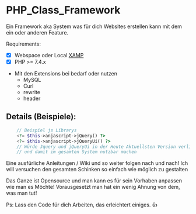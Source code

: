 # PHP_Class_Framework
Ein Framework aka System was für dich Websites erstellen kann mit dem ein oder anderen Feature.

Requirements:
- [X] Webspace oder Local [XAMP](https://www.apachefriends.org/de/index.html)
- [x] PHP >= 7.4.x
- Mit den Extensions bei bedarf oder nutzen
  - MySQL
  - Curl
  - rewrite
  - header


## Details (Beispiele):
```php
    // Beispiel js Librarys
    <?= $this->anjascript->jQuery() ?>
    <?= $this->anjascript->jQueryUi() ?>
    // Würde Jquery und jQueryUi in der Heute Aktuellsten Version verlinken 
    // und damit im gesamten System nutzbar machen
```

Eine ausfürliche Anleitungen / Wiki und so weiter folgen nach und nach!
Ich will versuchen den gesamten Schinken so einfach wie möglich zu gestalten

Das Ganze ist Opensource und man kann es für sein Vorhaben anpassen wie man es Möchte!
Vorausgesetzt man hat ein wenig Ahnung von dem, was man tut!

Ps: Lass den Code für dich Arbeiten, das erleichtert einiges. :+1: